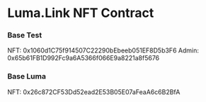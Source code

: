 # Luma.Link NFT Contract

### Base Test
NFT: 0x1060d1C75f914507C22290bEbeeb051EF8D5b3F6
Admin: 0x65b61FB1D992Fc9a6A5366f066E9a8221a8f5676

### Base Luma
NFT: 0x26c872CF53Dd52ead2E53B05E07aFeaA6c6B2BfA